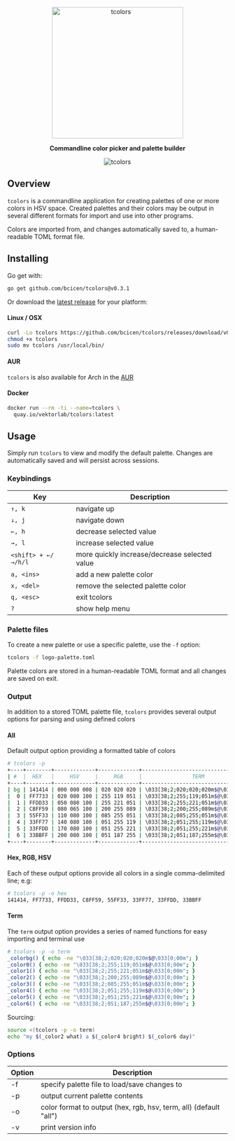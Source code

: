 <p align="center"><img width="300px" src="https://bradley.codes/static/img/tcolors/logo.png" alt="tcolors"/></p>

**<p align="center">Commandline color picker and palette builder</p>**

<p align="center"><img src="https://bradley.codes/static/img/tcolors/screencap.png" alt="tcolors"/></p>

## Overview
`tcolors` is a commandline application for creating palettes of one or more colors in HSV space. Created palettes and their colors may be output in several different formats for import and use into other programs.

Colors are imported from, and changes automatically saved to, a human-readable TOML format file.

## Installing

Go get with:

```bash
go get github.com/bcicen/tcolors@v0.3.1
```

Or download the [latest release](https://github.com/bcicen/tcolors/releases) for your platform:

#### Linux / OSX

```bash
curl -Lo tcolors https://github.com/bcicen/tcolors/releases/download/v0.2/tcolors-0.2-$(uname -s)-amd64
chmod +x tcolors
sudo mv tcolors /usr/local/bin/
```
#### AUR

`tcolors` is also available for Arch in the [AUR](https://aur.archlinux.org/packages/tcolors)

#### Docker

```bash
docker run --rm -ti --name=tcolors \
  quay.io/vektorlab/tcolors:latest
```

## Usage

Simply run `tcolors` to view and modify the default palette. Changes are automatically saved and will persist across sessions.

### Keybindings

Key | Description
--- | ---
`↑, k` | navigate up
`↓, j` | navigate down
`←, h` | decrease selected value
`→, l` | increase selected value
`<shift> + ←/→/h/l` | more quickly increase/decrease selected value
`a, <ins>` | add a new palette color
`x, <del>` | remove the selected palette color
`q, <esc>` | exit tcolors
`?` | show help menu

### Palette files

To create a new palette or use a specific palette, use the `-f` option:

```bash
tcolors -f logo-palette.toml
```

Palette colors are stored in a human-readable TOML format and all changes are saved on exit.

### Output

In addition to a stored TOML palette file, `tcolors` provides several output options for parsing and using defined colors

#### All

Default output option providing a formatted table of colors

```bash
# tcolors -p
+----+--------+-------------+-------------+------------------------------------+
| #  |  HEX   |     HSV     |     RGB     |                TERM                |
+----+--------+-------------+-------------+------------------------------------+
| bg | 141414 | 000 000 008 | 020 020 020 | \033[38;2;020;020;020m$@\033[0;00m |
|  0 | FF7733 | 020 080 100 | 255 119 051 | \033[38;2;255;119;051m$@\033[0;00m |
|  1 | FFDD33 | 050 080 100 | 255 221 051 | \033[38;2;255;221;051m$@\033[0;00m |
|  2 | C8FF59 | 080 065 100 | 200 255 089 | \033[38;2;200;255;089m$@\033[0;00m |
|  3 | 55FF33 | 110 080 100 | 085 255 051 | \033[38;2;085;255;051m$@\033[0;00m |
|  4 | 33FF77 | 140 080 100 | 051 255 119 | \033[38;2;051;255;119m$@\033[0;00m |
|  5 | 33FFDD | 170 080 100 | 051 255 221 | \033[38;2;051;255;221m$@\033[0;00m |
|  6 | 33BBFF | 200 080 100 | 051 187 255 | \033[38;2;051;187;255m$@\033[0;00m |
+----+--------+-------------+-------------+------------------------------------+
```

#### Hex, RGB, HSV

Each of these output options provide all colors in a single comma-delimited line; e.g:

```bash
# tcolors -p -o hex
141414, FF7733, FFDD33, C8FF59, 55FF33, 33FF77, 33FFDD, 33BBFF
```

#### Term

The `term` output option provides a series of named functions for easy importing and terminal use
```bash
# tcolors -p -o term
_colorbg() { echo -ne "\033[38;2;020;020;020m$@\033[0;00m"; }
_color0() { echo -ne "\033[38;2;255;119;051m$@\033[0;00m"; }
_color1() { echo -ne "\033[38;2;255;221;051m$@\033[0;00m"; }
_color2() { echo -ne "\033[38;2;200;255;089m$@\033[0;00m"; }
_color3() { echo -ne "\033[38;2;085;255;051m$@\033[0;00m"; }
_color4() { echo -ne "\033[38;2;051;255;119m$@\033[0;00m"; }
_color5() { echo -ne "\033[38;2;051;255;221m$@\033[0;00m"; }
_color6() { echo -ne "\033[38;2;051;187;255m$@\033[0;00m"; }
```

Sourcing:
```bash
source <(tcolors -p -o term)
echo "my $(_color2 what) a $(_color4 bright) $(_color6 day)"
```

### Options

Option | Description
--- | ---
-f | specify palette file to load/save changes to
-p | output current palette contents
-o | color format to output (hex, rgb, hsv, term, all) (default "all")
-v | print version info
